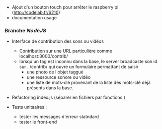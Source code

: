 - Ajout d'un bouton touch pour arrêter le raspberry pi (http://codelab.fr/6210)
- documentation usage

### Branche *NodeJS*

- Interface de contribution des sons ou vidéos
	- Contribution sur une URL particulière comme localhost:3000/contrib/
	- lorsqu'un tag est inconnu dans la base, le server broadcaste son id sur ../contrib/
	qui ouvre un formulaire permattant de saisir 
		- une photo de l'objet taggué 
		- une ressource sonore ou vidéo
		- une liste de mots-clé provenant de la liste des mots-clé déjà présents dans la base.

- Refactoring index.js (séparer en fichiers par fonctions )

- Tests unitaaires :
	- tester les messages d'erreur statndard
	- tester le front-end 